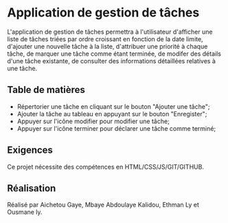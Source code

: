 # Application de gestion de tâches

L'application de gestion de tâches permettra à l'utilisateur d'afficher une liste de tâches triées par ordre croissant en fonction de la date limite, d'ajouter une nouvelle tâche à la liste, d'attribuer une priorité à chaque tâche, de marquer une tâche comme étant terminée, de modifer des détails d'une tâche existante, de consulter des informations détaillées relatives à une tâche.

## Table de matières

- Répertorier une tâche en cliquant sur le bouton "Ajouter une tâche";
- Ajouter la tâche au tableau en appuyant sur le bouton "Enregister";
- Appuyer sur l'icône modifier pour modifier une tâche; 
- Appuyer sur l'icône terminer pour déclarer une tâche comme terminé; 

## Exigences

Ce projet nécessite des compétences en HTML/CSS/JS/GIT/GITHUB.

## Réalisation

Réalisé par Aichetou Gaye, Mbaye Abdoulaye Kalidou, Ethman Ly et Ousmane ly.
